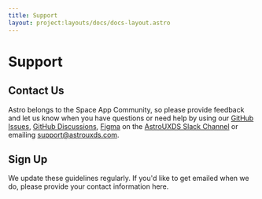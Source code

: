```yaml
---
title: Support
layout: project:layouts/docs/docs-layout.astro
---
```


# Support

## Contact Us

Astro belongs to the Space App Community, so please provide feedback and let us know when you have questions or need help by using our [GitHub Issues](https://github.com/RocketCommunicationsInc/astro/issues), [GitHub Discussions](https://github.com/RocketCommunicationsInc/astro/discussions), [Figma](https://www.figma.com/@astrouxds) on the [AstroUXDS Slack Channel](https://astrouxds.slack.com) or emailing support@astrouxds.com.

## Sign Up

We update these guidelines regularly. If you'd like to get emailed when we do, please provide your contact information here.